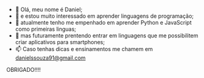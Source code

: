 - 👋 Olá, meu nome é Daniel;
- 👀 e estou muito interessado em aprender linguagens de programação;
- 🌱 atualmente tenho me empenhado em aprender Python e JavaScript como primeiras linguas;
- 💞️ mas futuramente prentendo entrar em linguagens que me possibilitem criar aplicativos para smartphones;
- 📫 Caso tenhas dicas e ensinamentos me chamem em danielssouza91@gmail.com

OBRIGADO!!!!
<!---
Danryt/Danryt is a ✨ special ✨ repository because its `README.md` (this file) appears on your GitHub profile.
You can click the Preview link to take a look at your changes.
--->
